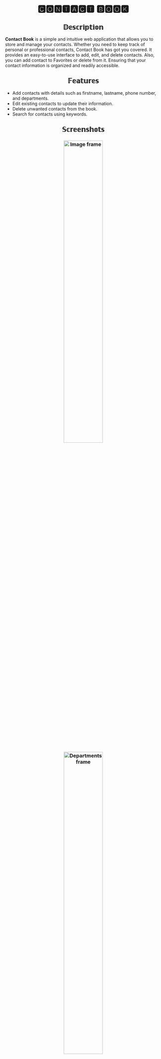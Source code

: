 <h1 align="center">🅲🅾🅽🆃🅰🅲🆃 🅱🅾🅾🅺</h1>

<h2 align="center">𝔻𝕖𝕤𝕔𝕣𝕚𝕡𝕥𝕚𝕠𝕟</h2>
<p><b>Contact Book</b> is a simple and intuitive web application that allows you to store and manage your contacts. Whether you need to keep track of personal or professional contacts, Contact Book has got you covered. It provides an easy-to-use interface to add, edit, and delete contacts. Also, you can add contact to Favorites or delete from it. Ensuring that your contact information is organized and readily accessible.</p>

<h2 align="center">𝔽𝕖𝕒𝕥𝕦𝕣𝕖𝕤</h2>
<ul>
  <li>Add contacts with details such as firstname, lastname, phone number, and departments.</li>
  <li>Edit existing contacts to update their information.</li>
  <li>Delete unwanted contacts from the book.</li>
  <li>Search for contacts using keywords.</li>
</ul>

<h2 align="center">𝕊𝕔𝕣𝕖𝕖𝕟𝕤𝕙𝕠𝕥𝕤</h2>

<h3 align="center"><img src="https://github.com/Kalinka5/Contact_book/assets/106172806/ebc1fc41-0adc-486d-8c4d-59205e9d1cda" alt="Image frame" width="50%"></h3>
<h3 align="center"><img src="https://github.com/Kalinka5/Contact_book/assets/106172806/af6c3e94-e5c0-4cb6-9d75-e1f04e1b23b5" alt="Departments frame" width="50%"></h3>
<h3 align="center"><img src="https://github.com/Kalinka5/Contact_book/assets/106172806/21dea361-87da-40c4-9001-5acb586de5b9" alt="Favorites frame" width="50%"></h3>
<h3 align="center"><img src="https://github.com/Kalinka5/Contact_book/assets/106172806/e81a2e09-8cf7-4836-ac20-41b282da299f" alt="Contacts frame" width="50%"></h3>

<h2 align="center">𝕀𝕟𝕤𝕥𝕒𝕝𝕝𝕒𝕥𝕚𝕠𝕟</h2>

<ol>
  <li>Clone the repository:<p>git clone https://github.com/Kalinka5/Contact_book.git</p></li>
  <li>Install the requirements:<p>pip install -r requirements.txt</p></li>
  <li>Start the application:<p>python3 main.py</p></li>
</ol>

<h2 align="center">𝕋𝕖𝕔𝕙𝕟𝕠𝕝𝕠𝕘𝕚𝕖𝕤 𝕌𝕤𝕖𝕕</h2>

<ul>
  <li>Python</li>
  <li>Tkinter</li>
  <li>PostgreSQL</li>
  <li>HTML</li>
</ul>

<h2 align="center">ℂ𝕠𝕟𝕥𝕣𝕚𝕓𝕦𝕥𝕚𝕠𝕟</h2>

Contributions are welcome! If you have any suggestions, bug reports, or feature requests, please open an issue or submit a pull request.

<h2 align="center">𝕃𝕚𝕔𝕖𝕟𝕤𝕖</h2>

This project is licensed under the [MIT License](LICENSE).
